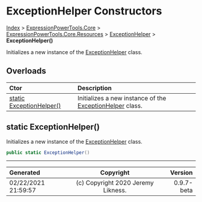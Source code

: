 ﻿# ExceptionHelper Constructors

[Index](../index.md) > [ExpressionPowerTools.Core](ExpressionPowerTools.Core.a.md) > [ExpressionPowerTools.Core.Resources](ExpressionPowerTools.Core.Resources.n.md) > [ExceptionHelper](ExpressionPowerTools.Core.Resources.ExceptionHelper.cs.md) > **ExceptionHelper()**

Initializes a new instance of the [ExceptionHelper](ExpressionPowerTools.Core.Resources.ExceptionHelper.cs.md) class.

## Overloads

| Ctor | Description |
| :-- | :-- |
| [static ExceptionHelper()](#static-exceptionhelper) | Initializes a new instance of the [ExceptionHelper](ExpressionPowerTools.Core.Resources.ExceptionHelper.cs.md) class. |

## static ExceptionHelper()

Initializes a new instance of the [ExceptionHelper](ExpressionPowerTools.Core.Resources.ExceptionHelper.cs.md) class.

```csharp
public static ExceptionHelper()
```



---

| Generated | Copyright | Version |
| :-- | :-: | --: |
| 02/22/2021 21:59:57 | (c) Copyright 2020 Jeremy Likness. | 0.9.7-beta |
